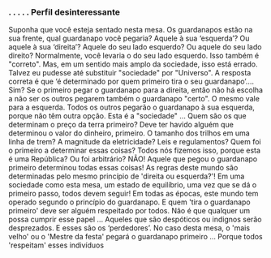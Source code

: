 ### .		.		.		.		. Perfil desinteressante

Suponha que você esteja sentado nesta mesa. Os guardanapos estão na sua frente, qual guardanapo você pegaria? Aquele à sua ‘esquerda’? Ou aquele à sua ‘direita’? Aquele do seu lado esquerdo? Ou aquele do seu lado direito? Normalmente, você levaria o do seu lado esquerdo. Isso também é "correto". Mas, em um sentido mais amplo da sociedade, isso está errado. Talvez eu pudesse até substituir "sociedade" por "Universo". A resposta correta é que ‘é determinado por quem primeiro tira o seu guardanapo’.… Sim? Se o primeiro pegar o guardanapo para a direita, então não há escolha a não ser os outros pegarem também o guardanapo "certo". O mesmo vale para a esquerda. Todos os outros pegarão o guardanapo à sua esquerda, porque não têm outra opção. Esta é a "sociedade" ... Quem são os que determinam o preço da terra primeiro? Deve ter havido alguém que determinou o valor do dinheiro, primeiro. O tamanho dos trilhos em uma linha de trem? A magnitude da eletricidade? Leis e regulamentos? Quem foi o primeiro a determinar essas coisas? Todos nós fizemos isso, porque esta é uma República? Ou foi arbitrário? NÃO! Aquele que pegou o guardanapo primeiro determinou todas essas coisas! As regras deste mundo são determinadas pelo mesmo princípio de 'direita ou esquerda?'! Em uma sociedade como esta mesa, um estado de equilíbrio, uma vez que se dá o primeiro passo, todos devem seguir! Em todas as épocas, este mundo tem operado segundo o princípio do guardanapo. E quem 'tira o guardanapo primeiro' deve ser alguém respeitado por todos. Não é que qualquer um possa cumprir esse papel ... Aqueles que são despóticos ou indignos serão desprezados. E esses são os ‘perdedores’. No caso desta mesa, o 'mais velho' ou o 'Mestre da festa' pegará o guardanapo primeiro ... Porque todos 'respeitam' esses indivíduos

<div>
  <a href= "https://github.com/Martoooooo">
</div>
